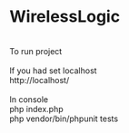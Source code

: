 # WirelessLogic
<br />
To run project<br />
<br />
If you had set localhost<br />
http://localhost/<br />
<br />
In console<br />
php index.php<br />
php vendor/bin/phpunit tests<br />
